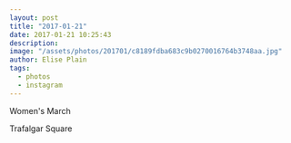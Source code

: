```yaml
---
layout: post
title: "2017-01-21"
date: 2017-01-21 10:25:43
description: 
image: "/assets/photos/201701/c8189fdba683c9b0270016764b3748aa.jpg"
author: Elise Plain
tags: 
  - photos
  - instagram
---
```


Women&#39;s March
<p></p>
Trafalgar Square